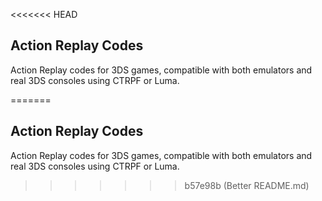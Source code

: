 <<<<<<< HEAD
## Action Replay Codes

Action Replay codes for 3DS games, compatible with both emulators and real 3DS consoles using CTRPF or Luma.

=======
## Action Replay Codes

Action Replay codes for 3DS games, compatible with both emulators and real 3DS consoles using CTRPF or Luma.

>>>>>>> b57e98b (Better README.md)
